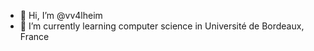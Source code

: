 - 👋 Hi, I’m @vv4lheim
- 🌱 I’m currently learning computer science in Université de Bordeaux, France

<!---
vv4lheim/vv4lheim is a ✨ special ✨ repository because its `README.md` (this file) appears on your GitHub profile.
You can click the Preview link to take a look at your changes.
--->
